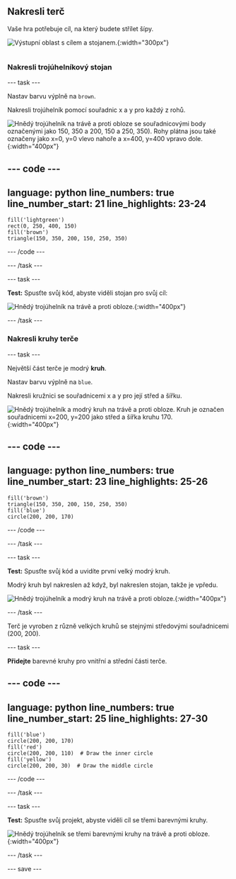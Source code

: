 ## Nakresli terč

<div style="display: flex; flex-wrap: wrap">
<div style="flex-basis: 200px; flex-grow: 1; margin-right: 15px;">
Vaše hra potřebuje cíl, na který budete střílet šípy.
</div>
<div>

![Výstupní oblast s cílem a stojanem.](images/three-circles.png){:width="300px"}

</div>
</div>

### Nakresli trojúhelníkový stojan

--- task ---

Nastav barvu výplně na `brown`.

Nakresli trojúhelník pomocí souřadnic x a y pro každý z rohů.

![Hnědý trojúhelník na trávě a proti obloze se souřadnicovými body označenými jako 150, 350 a 200, 150 a 250, 350). Rohy plátna jsou také označeny jako x=0, y=0 vlevo nahoře a x=400, y=400 vpravo dole.](images/stand_coords.png){:width="400px"}

--- code ---
---
language: python line_numbers: true line_number_start: 21
line_highlights: 23-24
---

    fill('lightgreen')  
    rect(0, 250, 400, 150)  
    fill('brown') 
    triangle(150, 350, 200, 150, 250, 350)

--- /code ---

--- /task ---

--- task ---

**Test:** Spusťte svůj kód, abyste viděli stojan pro svůj cíl:

![Hnědý trojúhelník na trávě a proti obloze.](images/target-stand.png){:width="400px"}

--- /task ---

### Nakresli kruhy terče

--- task ---

Největší část terče je modrý **kruh**.

Nastav barvu výplně na `blue`.

Nakresli kružnici se souřadnicemi x a y pro její střed a šířku.

![Hnědý trojúhelník a modrý kruh na trávě a proti obloze. Kruh je označen souřadnicemi x=200, y=200 jako střed a šířka kruhu 170.](images/circle-coords.png){:width="400px"}

--- code ---
---
language: python line_numbers: true line_number_start: 23
line_highlights: 25-26
---

    fill('brown')  
    triangle(150, 350, 200, 150, 250, 350)  
    fill('blue')  
    circle(200, 200, 170)

--- /code ---

--- /task ---

--- task ---

**Test:** Spusťte svůj kód a uvidíte první velký modrý kruh.

Modrý kruh byl nakreslen až když, byl nakreslen stojan, takže je vpředu.

![Hnědý trojúhelník a modrý kruh na trávě a proti obloze.](images/blue-circle.png){:width="400px"}

--- /task ---

Terč je vyroben z různě velkých kruhů se stejnými středovými souřadnicemi (200, 200).

--- task ---

**Přidejte** barevné kruhy pro vnitřní a střední části terče.

--- code ---
---
language: python line_numbers: true line_number_start: 25
line_highlights: 27-30
---

    fill('blue')  
    circle(200, 200, 170)  
    fill('red')  
    circle(200, 200, 110)  # Draw the inner circle 
    fill('yellow')       
    circle(200, 200, 30)  # Draw the middle circle

--- /code ---

--- /task ---

--- task ---

**Test:** Spusťte svůj projekt, abyste viděli cíl se třemi barevnými kruhy.

![Hnědý trojúhelník se třemi barevnými kruhy na trávě a proti obloze.](images/three-circles.png){:width="400px"}

--- /task ---

--- save ---
